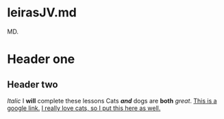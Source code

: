 # leirasJV.md
MD.
# Header one
## Header two
_Italic_
I **will** complete these lessons
Cats **_and_** dogs are **both** _great_.
[This is a google link.](www.google.com)
[I really love cats, so I put this here as well.](www.dailykitten.com)
